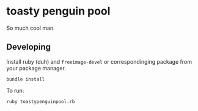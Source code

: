 toasty penguin pool
==============

So much cool man.

Developing
----------

Install ruby (duh) and `freeimage-devel` or correspondinging package from your package manager.

``
bundle install
``

To run:

``
ruby toastypenguinpool.rb
``
